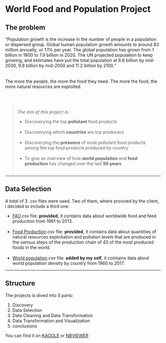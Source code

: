 # World Food and Population Project
## The problem
<q>Population growth is the increase in the number of people in a population or dispersed group. Global human population growth amounts to around 83 million annually, or 1.1% per year. The global population has grown from 1 billion in 1800 to 7.9 billion in 2020. The UN projected population to keep growing, and estimates have put the total population at 8.6 billion by mid-2030, 9.8 billion by mid-2050 and 11.2 billion by 2100.</q>
<br>
<br>
<br>
The more the people, the more the food they need. 
The more the food, the more natural resources are exploited. 
<br>
<br>
<br>
<p>
    <blockquote>
    <br>
    <i>The aim of this project is :</i>
    <br>
        <ul>
            <li>
            Discoverying the top <b>pollutant</b> food products
            </li>
            <br>
            <li>
            Discoverying which <b>countries</b> are top producers
            </li>
            <br>
            <li>
            Discoverying the <b>presence</b> of most pollutant food products among the top food products produced by country
            </li>
            <br>
            <li>
                To give an overview of how <b>world population</b> and <b>food production</b> has changed over the last <b>50 years</b>
            </li>
            <br>
        </ul>
    </blockquote>
</p>

---
## Data Selection
A total of 3 .csv files were used. 
Two of them, where provived by the client, i decided to include a third one.



<ul>
    <li>
        <a href="https://www.kaggle.com/datasets/dorbicycle/world-foodfeed-production">FAO</a>.csv file: <b>provided</b>, it contains data about worldwide food and feed production from 1961 to 2013.
    </li>
    <br>
    <li>
        <a href="https://www.kaggle.com/datasets/selfvivek/environment-impact-of-food-production">Food Production</a>.csv file: <b>provided</b>, it contains data about quantities of natural resources exploitation and pollution levels that are produced in the various steps of the production chain of 43 of the most produced foods in the world.
    </li>
    <br>
    <li>
        <a href="https://www.kaggle.com/datasets/imdevskp/world-population-19602018">World population</a>.csv file: <b>added by my self</b>, it cointains data about world population density by country from 1960 to 2017.
    </li>
</ul>

---

## Structure

The projects is dived into 5 parts:
<ol>
<li>Discovery</li>
<li>Data Selection</li>
<li>Data Cleaning and Data Transformation</li>
<li>Data Transformation and Visualization</li>
<li>conclusions</li>
</ol>

You can find it on <a href="https://www.kaggle.com/code/federicogreco/world-food-and-population-data-viz-project">KAGGLE</a> or <a href="https://nbviewer.org/github/federoccco/Start2Impact/blob/main/Data%20Science/Food-Analysis/Food_prod_local.ipynb">     NBVIEWER</a>

